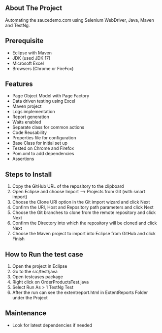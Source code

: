 ## About The Project
Automating the saucedemo.com using Selenium WebDriver, Java, Maven and TestNg.
## Prerequisite
- Eclipse with Maven
- JDK (used JDK 17)
- Microsoft Excel
- Browsers (Chrome or FireFox)
## Features
- Page Object Model with Page Factory
- Data driven testing using Excel
- Maven project 
- Logs implementation
- Report generation
- Waits enabled
- Separate class for common actions
- Code Reusability
- Properties file for configuration 
- Base Class for initial set up
- Tested on Chrome and Firefox
- Pom.xml to add dependencies
- Assertions
## Steps to  Install
1. Copy the GitHub URL of the repository to the clipboard
2. Open Eclipse and choose Import –> Projects from Git (with smart import)
3. Choose the Clone URI option in the Git import wizard and click Next
4. Confirm the URI, Host and Repository path parameters and click Next
5. Choose the Git branches to clone from the remote repository and click Next
6. Confirm the Directory into which the repository will be cloned and click Next
7. Choose the Maven project to import into Eclipse from GitHub and click Finish

## How to Run the test case
1. Open the project in Eclipse
2. Go to the src/test/java
3. Open testcases package
4. Right click on OrderProductsTest.java
5. Select Run As > 1 TestNg Test
6. After the run can see the extentreport.html in ExtentReports Folder under the Project
## Maintenance
- Look for latest dependencies if needed
